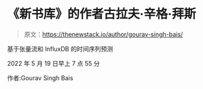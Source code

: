 # 《新书库》的作者古拉夫·辛格·拜斯

> 原文：<https://thenewstack.io/author/gourav-singh-bais/>

基于张量流和 InfluxDB 的时间序列预测

2022 年 5 月 19 日早上 7 点 55 分

作者:Gourav Singh Bais